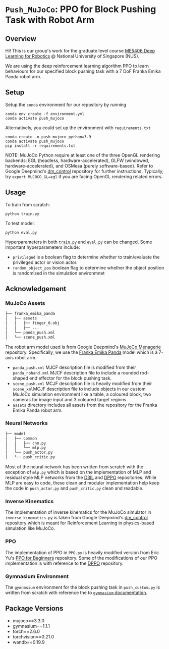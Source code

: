 # `Push_MuJoCo`: PPO for Block Pushing Task with Robot Arm

## Overview
Hi! This is our group's work for the graduate level course [ME5406 Deep Learning for Robotics](https://nusmods.com/courses/ME5406/deep-learning-for-robotics) @ National University of Singapore (NUS).

We are using the deep reinforcement learning algorithm PPO to learn behaviours for our specified block pushing task with a 7 DoF Franka Emika Panda robot arm.

## Setup
Setup the `conda` environment for our repository by running
```
conda env create -f environment.yml
conda activate push_mujoco
```

Alternatively, you could set up the environment with `requirements.txt`
```
conda create -n push_mujoco python=3.9
conda activate push_mujoco
pip install -r requirements.txt
```
NOTE: MuJoCo Python require at least one of the three OpenGL rendering backends: EGL (headless, hardware-accelerated), GLFW (windowed, hardware-accelerated), and OSMesa (purely software-based). Refer to Google Deepmind's [dm_control](https://github.com/google-deepmind/dm_control?tab=readme-ov-file#rendering) repository for further instructions. Typically, try `export MUJOCO_GL=egl` if you are facing OpenGL rendering related errors.

## Usage
To train from scratch:
```
python train.py
```

To test model:
```
python eval.py
```

Hyperparameters in both [`train.py`](train.py) and [`eval.py`](eval.py) can be changed. Some important hyperparameters include:
-   `privileged` is a boolean flag to determine whether to train/evaluate the privileged actor or vision actor.
-   `random_object_pos` boolean flag to determine whether the object position is randomised in the simulation environmnet


## Acknowledgement
### MuJoCo Assets
```bash
├── franka_emika_panda
│   ├── assets
│   │   ├── finger_0.obj
│   │   ├── ...
│   └── panda_push.xml
│   └── scene_push.xml
```
The robot arm model used is from Google Deepmind's [MuJoCo Menagerie](https://github.com/google-deepmind/mujoco_menagerie) repository. Specifically, we use the [Franka Emika Panda](https://github.com/google-deepmind/mujoco_menagerie/tree/main/franka_emika_panda) model which is a 7-axis robot arm.
- `panda_push.xml` MJCF description file is modified from their `panda_nohand.xml` MJCF description file to include a rounded rod-shaped end effector for the block pushing task.
- `scene_push.xml` MCJF description file is heavily modified from their `scene_xml`MCJF description file to include objects in our custom MuJoCo simulation environment like a table, a coloured block, two cameras for image input and 3 coloured target regions.
- `assets` directory includes all assets from the repository for the Franka Emika Panda robot arm. 

### Neural Networks
```bash
├── model
│   ├── common
│   │   ├── cnn.py
│   │   └── mlp.py
│   └── push_actor.py
│   └── push_critic.py
```
Most of the neural network has been written from scratch with the exception of `mlp.py` which is based on the implementation of MLP and residual style MLP networks from the [D3IL](https://github.com/ALRhub/d3il/blob/main/agents/models/common/mlp.py) and [DPPO](https://github.com/irom-princeton/dppo/blob/main/model/common/mlp.py) repositories. While MLP are easy to code, these clean and modular implementation help keep the code in `push_actor.py` and `push_critic.py` clean and readable.

### Inverse Kinematics
The implementation of inverse kinematics for the MuJoCo simulator in `inverse_kinematics.py` is taken from Google Deepmind's [dm_control](https://github.com/google-deepmind/dm_control) repository which is meant for Reinforcement Learning in physics-based simulation like MuJoCo.

### PPO
The implementation of PPO in `PPO.py` is heavily modified version from Eric Yu's [PPO for Beginners](https://github.com/ericyangyu/PPO-for-Beginners) repository. Some of the modifications of our PPO implementation is with reference to the [DPPO](https://github.com/irom-princeton/dppo) repository.

### Gymnasium Environment
The `gymnasium` environment for the block pushing task in `push_custom.py` is written from scratch with reference the to [`gymnasium` documentation](https://gymnasium.farama.org/).

## Package Versions
-   mujoco==3.3.0
-   gymnasium==1.1.1
-   torch==2.6.0
-   torchvision==0.21.0
-   wandb==0.19.9